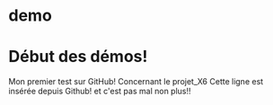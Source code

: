 # demo
# Début des démos!
Mon premier test sur GitHub!
Concernant le projet_X6
Cette ligne est insérée depuis Github! et c'est pas mal non plus!!
